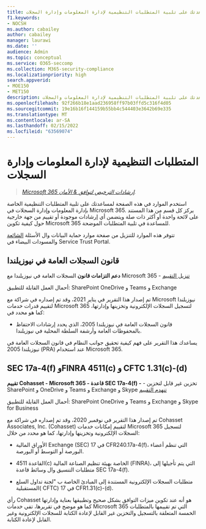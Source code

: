```yaml
---
title: الموارد لمساعدتك على تلبية المتطلبات التنظيمية لإدارة المعلومات وإدارة السجلات
f1.keywords:
- NOCSH
ms.author: cabailey
author: cabailey
manager: laurawi
ms.date: ''
audience: Admin
ms.topic: conceptual
ms.service: O365-seccomp
ms.collection: M365-security-compliance
ms.localizationpriority: high
search.appverid:
- MOE150
- MET150
description: موارد لمساعدتك على تلبية المتطلبات التنظيمية لإدارة المعلومات والسجلات.
ms.openlocfilehash: 92f266b18e1aad236958ff97b03ffd5c316f4d05
ms.sourcegitcommit: 19e16b16f144159b55bb4c544403e3642b69e335
ms.translationtype: MT
ms.contentlocale: ar-SA
ms.lasthandoff: 02/15/2022
ms.locfileid: "63569074"
---
```

# <a name="regulatory-requirements-for-information-governance-and-records-management"></a>المتطلبات التنظيمية لإدارة المعلومات وإدارة السجلات

>*[Microsoft 365 إرشادات الترخيص لتوافق & الأمان](/office365/servicedescriptions/microsoft-365-service-descriptions/microsoft-365-tenantlevel-services-licensing-guidance/microsoft-365-security-compliance-licensing-guidance).*

استخدم الموارد في هذه الصفحة لمساعدتك على تلبية المتطلبات التنظيمية الخاصة بإدارة المعلومات وإدارة السجلات في Microsoft 365. يركز كل قسم من هذا المستند على لائحة واحدة أو أكثر ذات صلة ويتضمن أي إرشادات موجودة أو تقييم من جهة خارجية حول كيفية تكوين Microsoft 365 للمساعدة في تلبية المتطلبات الموضحة.

تتوفر هذه الموارد للتنزيل من صفحة موارد حماية البيانات وال الأسئلة [الشائعة](https://servicetrust.microsoft.com/ViewPage/TrustDocuments) والمسودات البيضاء في Service Trust Portal.

## <a name="new-zealand-public-records-act"></a>قانون السجلات العامة في نيوزيلندا

**دعم التزامات قانون** السجلات العامة في نيوزيلندا مع Microsoft 365  - [تنزيل التقييم](https://aka.ms/NZPRA)

أحمال العمل القابلة للتطبيق: SharePoint OneDrive و Teams و Exchange

تم إصدار هذا التقرير في يناير 2021، وقد تم إصداره في شراكة مع Microsoft نيوزيلندا لتقييم قدرات خدمات Microsoft 365 لتسجيل السجلات الإلكترونية وتخزينها وإدارتها، كما هو محدد في: 

- قانون السجلات العامة في نيوزيلندا 2005، الذي يحدد إرشادات الاحتفاظ بالمحفوظات العامة وأرشفة السلطة المحلية في نيوزيلندا.

يساعدك هذا التقرير على فهم كيفية تحقيق جوانب النظام في قانون السجلات العامة في نيوزيلندا 2005 (PRA) عند استخدام Microsoft 365.

## <a name="sec-17a-4f-finra-4511c-and-cftc-131c-d"></a>SEC 17a-4(f) وFINRA 4511(c) و CFTC 1.31(c)-(d)

**تقييم Cohasset - Microsoft 365 - قاعدة SEC 17a-4(f) -** -  تخزين غير قابل لتخزين SharePoint و OneDrive و Teams و Exchange و Skype [تنهدم التقييم](https://servicetrust.microsoft.com/ViewPage/TrustDocuments?command=Download&downloadType=Document&downloadId=9fa8349d-a0c9-47d9-93ad-472aa0fa44ec&docTab=6d000410-c9e9-11e7-9a91-892aae8839ad_FAQ_and_White_Papers)

أحمال العمل القابلة للتطبيق: SharePoint OneDrive و Teams و Exchange و Skype for Business

تم إصدار هذا التقرير في نوفمبر 2020، وقد تم إصداره في شراكة مع Cohasset Associates, Inc. (Cohasset) لتقييم إمكانات خدمات Microsoft 365 لتسجيل السجلات الإلكترونية وتخزينها وإدارتها، كما هو محدد من خلال:  

- الأوراق المالية Exchange (SEC) في 17 CFR240.17a-4(f)، التي تنظم أعضاء البورصة أو التوسط أو البورصة.  

- القاعدة 4511(c) الخاصة بهيئة تنظيم الصناعة المالية (FINRA)، التي يتم تأجيلها إلى متطلبات التنسيق وال وسائط قاعدة SEC 17a-4(f).  

- متطلبات السجلات الإلكترونية المستندة إلى المبادئ الخاصة ب "لجنة تداول السلع المستقبلية( CFTC) في 17 CFR1.31(c)-(d).

رأي Cohasset هو أنه عند تكوين ميزات التوافق بشكل صحيح وتطبيقها بعناية وإدارتها كما هو موضح في تقريرها، تفي خدمات Microsoft 365 التي تم تقييمها بالمتطلبات الخمسة المتعلقة بالتسجيل والتخزين غير القابل لإعادة الكتابة للسجلات الإلكترونية وغير القابل لإعادة الكتابة.